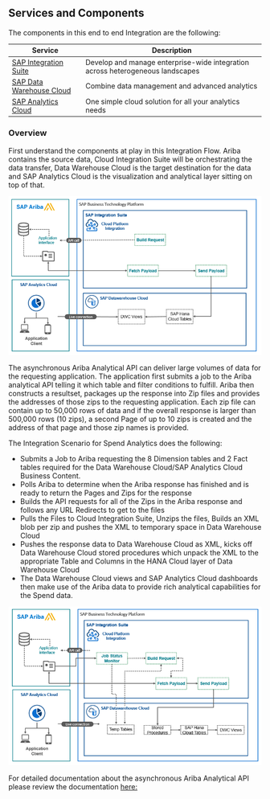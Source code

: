 ## Services and Components

The components in this end to end Integration are the following:

|Service | Description|
---------|---------
|[SAP Integration Suite](https://discovery-center.cloud.sap/serviceCatalog/integration-suite/?region=all&tab=service_plan) | Develop and manage enterprise-wide integration across heterogeneous landscapes|
|[SAP Data Warehouse Cloud](https://discovery-center.cloud.sap/#/serviceCatalog/sap-data-warehouse-cloud/?service_plan=standard&region=all&tab=service_plan) | Combine data management and advanced analytics|
|[SAP Analytics Cloud](https://discovery-center.cloud.sap/#/serviceCatalog/sap-analytics-cloud/?region=all&tab=service_plan) | 	One simple cloud solution for all your analytics needs|

 

### Overview

First understand the components at play in this Integration Flow.  Ariba contains the source data, Cloud Integration Suite will be orchestrating the data transfer, Data Warehouse Cloud is the target destination for the data and SAP Analytics Cloud is the visualization and analytical layer sitting on top of that. 

![Alt text](../images/OverviewMarketecture.png)

The asynchronous Ariba Analytical API can deliver large volumes of data for the requesting application.  The application first submits a job to the Ariba analytical API telling it which table and filter conditions to fulfill.  Ariba then constructs a resultset, packages up the response into Zip files and provides the addresses of those zips to the requesting application.  Each zip file can contain up to 50,000 rows of data and if the overall response is larger than 500,000 rows (10 zips), a second Page of up to 10 zips is created and the address of that page and those zip names is provided.

The Integration Scenario for Spend Analytics does the following:

- Submits a Job to Ariba requesting the 8 Dimension tables and 2 Fact tables required for the Data Warehouse Cloud/SAP Analytics Cloud Business Content.
- Polls Ariba to determine when the Ariba response has finished and is ready to return the Pages and Zips for the response
- Builds the API requests for all of the Zips in the Ariba response and follows any URL Redirects to get to the files
- Pulls the Files to Cloud Integration Suite, Unzips the files, Builds an XML blob per zip and pushes the XML to temporary space in Data Warehouse Cloud
- Pushes the response data to Data Warehouse Cloud as XML, kicks off Data Warehouse Cloud stored procedures which unpack the XML to the appropriate Table and Columns in the HANA Cloud layer of Data Warehouse Cloud
- The Data Warehouse Cloud views and SAP Analytics Cloud dashboards then make use of the Ariba data to provide rich analytical capabilities for the Spend data.

![Alt text](../images/DetailedMarketecture.png)


For detailed documentation about the asynchronous Ariba Analytical API please review the documentation [here:](https://help.sap.com/docs/ARIBA_APIS/bf0cde439a0142fbbaf511bfac5b594d/6bb9d440d99b45938a75e9218650e7de.html)

